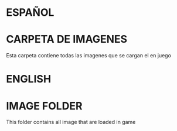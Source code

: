 # ESPAÑOL
# CARPETA DE IMAGENES
Esta carpeta contiene todas las imagenes que se cargan el en juego
# ENGLISH
# IMAGE FOLDER
This folder contains all image that are loaded in game